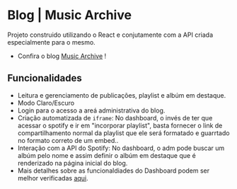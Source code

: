 # Blog | Music Archive

Projeto construido utilizando o React e conjutamente com a API criada especialmente para o mesmo.

- Confira o blog [Music Archive](https://music-archive-blog.vercel.app) !

## Funcionalidades
- Leitura e gerenciamento de publicações, playlist e albúm em destaque.
- Modo Claro/Escuro
- Login para o acesso a areá administrativa do blog.
- Criação automatizada de `iframe`: No dashboard, o invés de ter que acessar o spotify e ir em "incorporar playlist", basta fornecer o link de compartilhamento normal da playlist que ele será formatado e guarrtado no formato correto de um embed..
- Interação com a API do Spotify: No dashboard, o adm pode buscar um albúm pelo nome e assim definir o albúm em destaque que é renderizado na página inicial do blog.
- Mais detalhes sobre as funcionaldiades do Dashboard podem ser melhor verificadas [aqui](https://github.com/elenndev/music-blog-dashboard.git).


